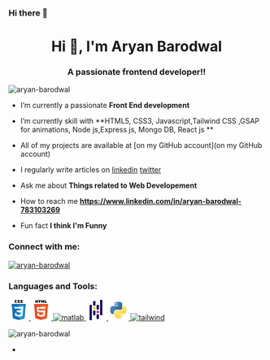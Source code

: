 ### Hi there 👋
<h1 align="center">Hi 👋, I'm Aryan Barodwal</h1>
<h3 align="center">A passionate frontend developer!!</h3>

<p align="left"> <img src="https://komarev.com/ghpvc/?username=aryan-barodwal&label=Profile%20views&color=0e75b6&style=flat" alt="aryan-barodwal" /> </p>

- I’m currently a passionate **Front End development**

- I’m currently skill with **HTML5, CSS3, Javascript,Tailwind CSS ,GSAP for animations, Node js,Express js, Mongo DB, React js **

- All of my projects are available at [on my GitHub account](on my GitHub account)

- I regularly write articles on [linkedin](linkedin)  [twitter](twitter)

- Ask me about **Things related to Web Developement**

- How to reach me **https://www.linkedin.com/in/aryan-barodwal-783103269**

- Fun fact **I think I'm Funny**

<h3 align="left">Connect with me:</h3>
<p align="left">
<a href="https://linkedin.com/in/aryan-barodwal" target="blank"><img align="center" src="https://raw.githubusercontent.com/rahuldkjain/github-profile-readme-generator/master/src/images/icons/Social/linked-in-alt.svg" alt="aryan-barodwal" height="30" width="40" /></a>
</p>

<h3 align="left">Languages and Tools:</h3>
<p align="left"> <a href="https://www.w3schools.com/css/" target="_blank" rel="noreferrer"> <img src="https://raw.githubusercontent.com/devicons/devicon/master/icons/css3/css3-original-wordmark.svg" alt="css3" width="40" height="40"/> </a> <a href="https://www.w3.org/html/" target="_blank" rel="noreferrer"> <img src="https://raw.githubusercontent.com/devicons/devicon/master/icons/html5/html5-original-wordmark.svg" alt="html5" width="40" height="40"/> </a> <a href="https://www.mathworks.com/" target="_blank" rel="noreferrer"> <img src="https://upload.wikimedia.org/wikipedia/commons/2/21/Matlab_Logo.png" alt="matlab" width="40" height="40"/> </a> <a href="https://pandas.pydata.org/" target="_blank" rel="noreferrer"> <img src="https://raw.githubusercontent.com/devicons/devicon/2ae2a900d2f041da66e950e4d48052658d850630/icons/pandas/pandas-original.svg" alt="pandas" width="40" height="40"/> </a> <a href="https://www.python.org" target="_blank" rel="noreferrer"> <img src="https://raw.githubusercontent.com/devicons/devicon/master/icons/python/python-original.svg" alt="python" width="40" height="40"/> </a> <a href="https://tailwindcss.com/" target="_blank" rel="noreferrer"> <img src="https://www.vectorlogo.zone/logos/tailwindcss/tailwindcss-icon.svg" alt="tailwind" width="40" height="40"/> </a> </p>

<p><img align="center" src="https://github-readme-stats.vercel.app/api/top-langs?username=aryan-barodwal&show_icons=true&locale=en&layout=compact" alt="aryan-barodwal" /></p>


- 

